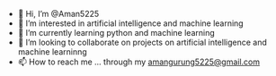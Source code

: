 - 👋 Hi, I’m @Aman5225
- 👀 I’m interested in artificial intelligence and machine learning
- 🌱 I’m currently learning python and machine learning
- 💞️ I’m looking to collaborate on projects on artificial intelligence and machine learninng 
- 📫 How to reach me ... through my amangurung5225@gmail.com

<!---
Aman5225/Aman5225 is a ✨ special ✨ repository because its `README.md` (this file) appears on your GitHub profile.
You can click the Preview link to take a look at your changes.
--->
